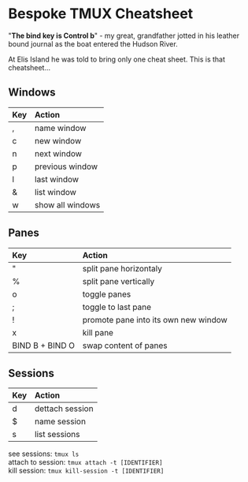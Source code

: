 # Bespoke TMUX Cheatsheet

"**The bind key is Control b**" - my great, grandfather jotted in his
leather bound journal as the boat entered the Hudson River.

At Elis Island he was told to bring only one cheat sheet.
This is that cheatsheet...

## Windows

| Key | Action           |
|:----|:-----------------|
| ,   | name window      |
| c   | new window       |
| n   | next window      |
| p   | previous window  |
| l   | last window      |
| &   | list window      |
| w   | show all windows |

## Panes

| Key             | Action                               |
|:----------------|:-------------------------------------|
| "               | split pane horizontaly               |
| %               | split pane vertically                |
| o               | toggle panes                         |
| ;               | toggle to last pane                  |
| !               | promote pane into its own new window |
| x               | kill pane                            |
| BIND B + BIND O | swap content of panes                |

## Sessions

| Key | Action          |
|:----|:----------------|
| d   | dettach session |
| $   | name session    |
| s   | list sessions   |

see sessions: `tmux ls`  
attach to session: `tmux attach -t [IDENTIFIER]`  
kill session: `tmux kill-session -t [IDENTIFIER]`
